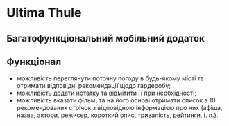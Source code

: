 # Ultima Thule
## Багатофункціональний мобільний додаток
## Функціонал

- можливість переглянути поточну погоду в будь-якому місті та отримати відповідні рекомендації щодо гардеробу;
- можливість додати нотатку та відмітити її при необхідності;
- можливість вказати фільм, та на його основі отримати список з 10 рекомендованих стрічок з відповідною інформацією про них  (афіша, назва, актори, режисер, короткий опис, тривалість, рейтинги, і. п.).
